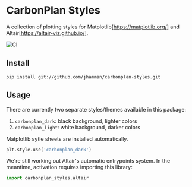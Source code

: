 # CarbonPlan Styles

A collection of plotting styles for Matplotlib[https://matplotlib.org/] and Altair[https://altair-viz.github.io/].

![CI](https://github.com/jhamman/carbonplan-styles/workflows/CI/badge.svg)

## Install

```
pip install git://github.com/jhamman/carbonplan-styles.git
```

## Usage

There are currently two separate styles/themes available in this package:

1. `carbonplan_dark`: black background, lighter colors
2. `carbonplan_light`: white background, darker colors

Matplotlib sytle sheets are installed automatically.

```python
plt.style.use('carbonplan_dark')
```

We're still working out Altair's automatic entrypoints system. In the meantime, activation requires importing this library:

```python
import carbonplan_styles.altair
```
